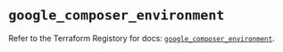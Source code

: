 # `google_composer_environment`

Refer to the Terraform Registory for docs: [`google_composer_environment`](https://registry.terraform.io/providers/hashicorp/google/4.74.0/docs/resources/composer_environment).
